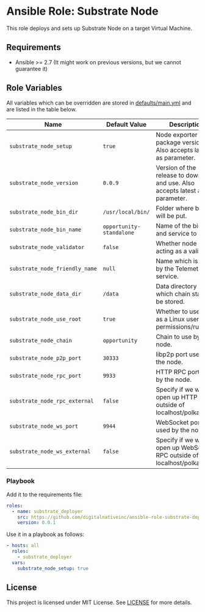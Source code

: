 # Ansible Role: Substrate Node

This role deploys and sets up Substrate Node on a target Virtual Machine.

## Requirements

- Ansible >= 2.7 (It might work on previous versions, but we cannot guarantee it)

## Role Variables

All variables which can be overridden are stored in [defaults/main.yml](defaults/main.yml) and are listed in the table below.

| Name                           | Default Value            | Description                                                                   |
| ------------------------------ | ------------------------ | ----------------------------------------------------------------------------- |
| `substrate_node_setup`         | `true`                   | Node exporter package version. Also accepts latest as parameter.              |
| `substrate_node_version`       | `0.0.9`                  | Version of the release to download and use. Also accepts latest as parameter. |
| `substrate_node_bin_dir`       | `/usr/local/bin/`        | Folder where binary will be put.                                              |
| `substrate_node_bin_name`      | `opportunity-standalone` | Name of the binary and service to use.                                        |
| `substrate_node_validator`     | `false`                  | Whether node is acting as a validator                                         |
| `substrate_node_friendly_name` | `null`                   | Name which is used by the Telemetry service.                                  |
| `substrate_node_data_dir`      | `/data`                  | Data directory in which chain state will be stored.                           |
| `substrate_node_use_root`      | `true`                   | Whether to use root as a Linux user for permissions/running                   |
| `substrate_node_chain`         | `opportunity`            | Chain to use by the node.                                                     |
| `substrate_node_p2p_port`      | `30333`                  | libp2p port used by the node.                                                 |
| `substrate_node_rpc_port`      | `9933`                   | HTTP RPC port used by the node.                                               |
| `substrate_node_rpc_external`  | `false`                  | Specify if we want to open up HTTP RPC outside of localhost/polkadot.js.      |
| `substrate_node_ws_port`       | `9944`                   | WebSocket port used by the node.                                              |
| `substrate_node_ws_external`   | `false`                  | Specify if we want to open up WebSocket RPC outside of localhost/polkadot.js. |

### Playbook

Add it to the requirements file:

```yaml
roles:
  - name: substrate_deployer
    src: https://github.com/digitalnativeinc/ansible-role-substrate-deployer.git
    version: 0.0.1
```

Use it in a playbook as follows:

```yaml
- hosts: all
  roles:
    - substrate_deployer
  vars:
    substrate_node_setup: true
```

## License

This project is licensed under MIT License. See [LICENSE](/LICENSE) for more details.
